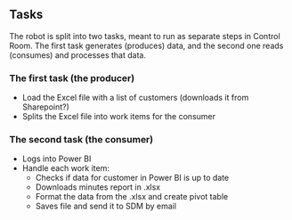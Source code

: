 ## Tasks

The robot is split into two tasks, meant to run as separate steps in Control Room. The first task generates (produces) data, and the second one reads (consumes) and processes that data.

### The first task (the producer)

- Load the Excel file with a list of customers (downloads it from Sharepoint?)
- Splits the Excel file into work items for the consumer

### The second task (the consumer)

- Logs into Power BI
- Handle each work item:
  - Checks if data for customer in Power BI is up to date
  - Downloads minutes report in .xlsx
  - Format the data from the .xlsx and create pivot table
  - Saves file and send it to SDM by email